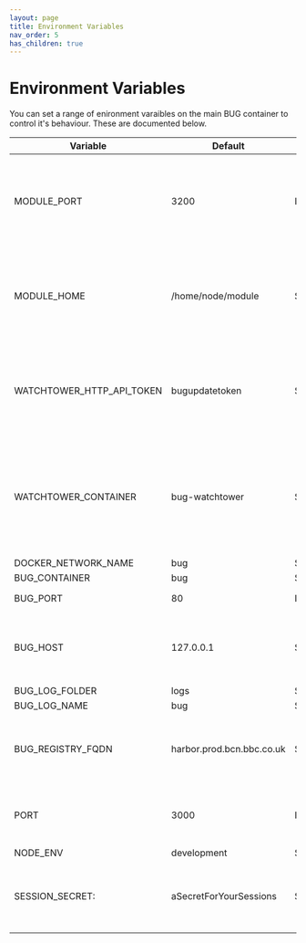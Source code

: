 ```yaml
---
layout: page
title: Environment Variables
nav_order: 5
has_children: true
---
```


# Environment Variables

You can set a range of enironment varaibles on the main BUG container to control it's behaviour. These are documented below.

| Variable                  | Default                   | Type    | Description                                                                                         |
| ------------------------- | ------------------------- | ------- | --------------------------------------------------------------------------------------------------- |
| MODULE_PORT               | 3200                      | INTEGER | Port used to comunicate in the BUG network between the main BUG app and panel containers            |
| MODULE_HOME               | /home/node/module         | STRING  | When modules are built this path determines where source code is added to the container             |
| WATCHTOWER_HTTP_API_TOKEN | bugupdatetoken            | STRING  | HTTP access token set on both the watchtower container and bug container for update messages        |
| WATCHTOWER_CONTAINER      | bug-watchtower            | STRING  | The hostname of the the watchtower container asscociated with BUG. Used for sending update messages |
| DOCKER_NETWORK_NAME       | bug                       | STRING  |                                                                                                     |
| BUG_CONTAINER             | bug                       | STRING  |                                                                                                     |
| BUG_PORT                  | 80                        | INTEGER | The port BUG is avalible on                                                                         |
| BUG_HOST                  | 127.0.0.1                 | STRING  | BUG host name. Used in documentation endpoints and on the BUG info page.                            |
| BUG_LOG_FOLDER            | logs                      | STRING  |                                                                                                     |
| BUG_LOG_NAME              | bug                       | STRING  |                                                                                                     |
| BUG_REGISTRY_FQDN         | harbor.prod.bcn.bbc.co.uk | STRING  | Where to get new BUG containers from - if not set uses DockerHub.                                   |
| PORT                      | 3000                      | INTEGER | Create-React-App port for development purposes only                                                 |
| NODE_ENV                  | development               | STRING  |                                                                                                     |
| SESSION_SECRET:           | aSecretForYourSessions    | STRING  | CHANGE THIS - Passport.js global session secrets. Keeps your users safe                             |
